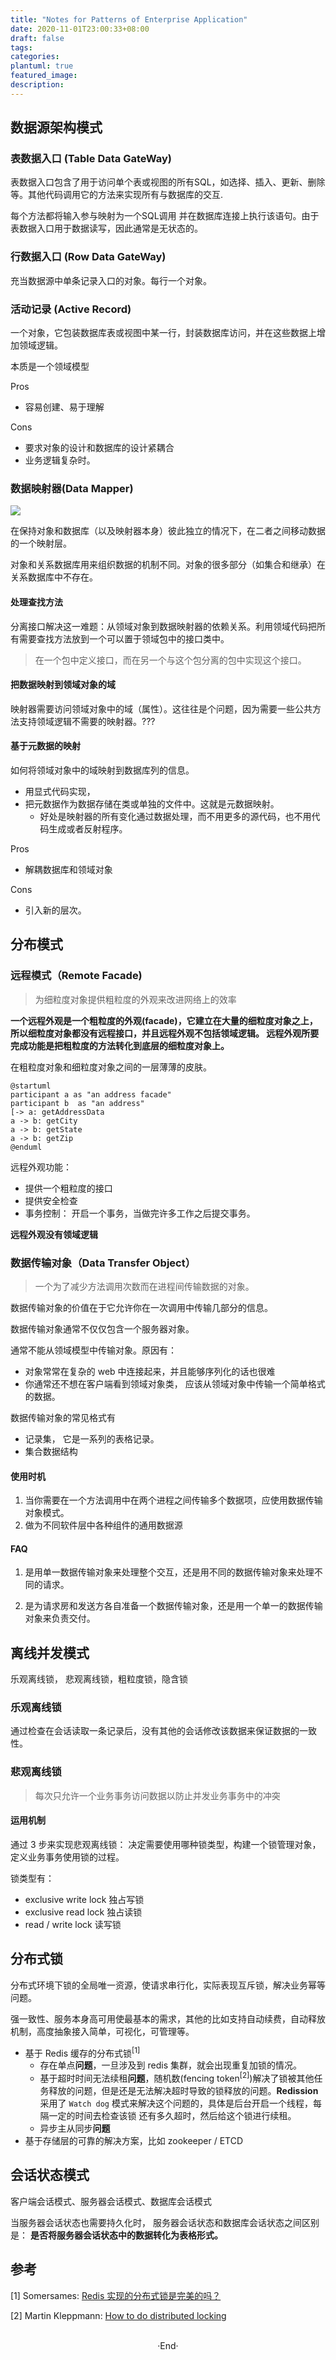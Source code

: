 ```yaml
---
title: "Notes for Patterns of Enterprise Application"
date: 2020-11-01T23:00:33+08:00
draft: false
tags: 
categories: 
plantuml: true
featured_image: 
description: 
---
```


## 数据源架构模式

### 表数据入口 (Table Data GateWay)
表数据入口包含了用于访问单个表或视图的所有SQL，如选择、插入、更新、删除等。其他代码调用它的方法来实现所有与数据库的交互.

每个方法都将输入参与映射为一个SQL调用 并在数据库连接上执行该语句。由于表数据入口用于数据读写，因此通常是无状态的。

### 行数据入口 (Row Data GateWay)
充当数据源中单条记录入口的对象。每行一个对象。

### 活动记录 (Active Record)
一个对象，它包装数据库表或视图中某一行，封装数据库访问，并在这些数据上增加领域逻辑。

本质是一个领域模型

Pros
- 容易创建、易于理解

Cons
- 要求对象的设计和数据库的设计紧耦合
- 业务逻辑复杂时。

### 数据映射器(Data Mapper)
![](https://hyvi.github.io/blog-images/20201107/data-mapping.png)

在保持对象和数据库（以及映射器本身）彼此独立的情况下，在二者之间移动数据的一个映射层。

对象和关系数据库用来组织数据的机制不同。对象的很多部分（如集合和继承）在关系数据库中不存在。

#### 处理查找方法
分离接口解决这一难题：从领域对象到数据映射器的依赖关系。利用领域代码把所有需要查找方法放到一个可以置于领域包中的接口类中。

> 在一个包中定义接口，而在另一个与这个包分离的包中实现这个接口。

#### 把数据映射到领域对象的域
映射器需要访问领域对象中的域（属性）。这往往是个问题，因为需要一些公共方法支持领域逻辑不需要的映射器。??? 

#### 基于元数据的映射
如何将领域对象中的域映射到数据库列的信息。

- 用显式代码实现，
- 把元数据作为数据存储在类或单独的文件中。这就是元数据映射。
    - 好处是映射器的所有变化通过数据处理，而不用更多的源代码，也不用代码生成或者反射程序。

Pros
- 解耦数据库和领域对象

Cons
- 引入新的层次。

## 分布模式

### 远程模式（Remote Facade)

> 为细粒度对象提供粗粒度的外观来改进网络上的效率


**一个远程外观是一个粗粒度的外观(facade)，它建立在大量的细粒度对象之上，所以细粒度对象都没有远程接口，并且远程外观不包括领域逻辑。 远程外观所要完成功能是把粗粒度的方法转化到底层的细粒度对象上。**

在粗粒度对象和细粒度对象之间的一层薄薄的皮肤。

```plantuml
@startuml
participant a as "an address facade"
participant b  as "an address" 
[-> a: getAddressData 
a -> b: getCity 
a -> b: getState
a -> b: getZip
@enduml
```

远程外观功能： 

- 提供一个粗粒度的接口
- 提供安全检查
- 事务控制： 开启一个事务，当做完许多工作之后提交事务。

**远程外观没有领域逻辑**


### 数据传输对象（Data Transfer Object）

> 一个为了减少方法调用次数而在进程间传输数据的对象。

数据传输对象的价值在于它允许你在一次调用中传输几部分的信息。

数据传输对象通常不仅仅包含一个服务器对象。

通常不能从领域模型中传输对象。原因有：

- 对象常常在复杂的 web 中连接起来，并且能够序列化的话也很难
- 你通常还不想在客户端看到领域对象类， 应该从领域对象中传输一个简单格式的数据。

数据传输对象的常见格式有 

- 记录集， 它是一系列的表格记录。
- 集合数据结构

#### 使用时机

1. 当你需要在一个方法调用中在两个进程之间传输多个数据项，应使用数据传输对象模式。
2. 做为不同软件层中各种组件的通用数据源

####  FAQ 

1. 是用单一数据传输对象来处理整个交互，还是用不同的数据传输对象来处理不同的请求。

2. 是为请求房和发送方各自准备一个数据传输对象，还是用一个单一的数据传输对象来负责交付。


## 离线并发模式
乐观离线锁， 悲观离线锁，粗粒度锁，隐含锁

### 乐观离线锁
通过检查在会话读取一条记录后，没有其他的会话修改该数据来保证数据的一致性。

### 悲观离线锁

> 每次只允许一个业务事务访问数据以防止并发业务事务中的冲突

#### 运用机制
通过 3 步来实现悲观离线锁： 决定需要使用哪种锁类型，构建一个锁管理对象，定义业务事务使用锁的过程。

锁类型有：

- exclusive write lock 独占写锁
- exclusive read lock 独占读锁
- read / write lock 读写锁

## 分布式锁
分布式环境下锁的全局唯一资源，使请求串行化，实际表现互斥锁，解决业务幂等问题。

强一致性、服务本身高可用使最基本的需求，其他的比如支持自动续费，自动释放机制，高度抽象接入简单，可视化，可管理等。

- 基于 Redis 缓存的分布式锁<sup>[1]</sup>
    - 存在单点**问题**，一旦涉及到 redis 集群，就会出现重复加锁的情况。
    - 基于超时时间无法续租**问题**，随机数(fencing token<sup>[2]</sup>)解决了锁被其他任务释放的问题，但是还是无法解决超时导致的锁释放的问题。**Redission** 采用了 `Watch dog` 模式来解决这个问题的，具体是后台开启一个线程，每隔一定的时间去检查该锁 还有多久超时，然后给这个锁进行续租。
    - 异步主从同步**问题**
- 基于存储层的可靠的解决方案，比如 zookeeper / ETCD

## 会话状态模式

客户端会话模式、服务器会话模式、数据库会话模式

当服务器会话状态也需要持久化时， 服务器会话状态和数据库会话状态之间区别是： **是否将服务器会话状态中的数据转化为表格形式。**


## 参考

[1] Somersames: [Redis 实现的分布式锁是完美的吗？](https://somersames.xyz/2020/08/03/Redis%E5%AE%9E%E7%8E%B0%E7%9A%84%E5%88%86%E5%B8%83%E5%BC%8F%E9%94%81%E6%98%AF%E5%AE%8C%E7%BE%8E%E7%9A%84%E5%90%97%EF%BC%9F/)

[2] Martin Kleppmann: [How to do distributed locking](https://martin.kleppmann.com/2016/02/08/how-to-do-distributed-locking.html)

<br>

<center>  ·End·  </center>
